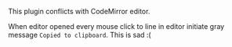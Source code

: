 This plugin conflicts with CodeMirror editor.

When editor opened every mouse click to line in editor initiate gray message `Copied to clipboard`. This is sad :(
